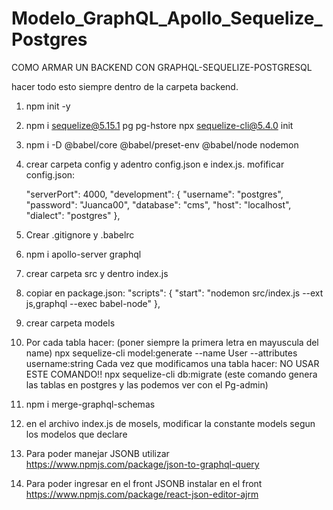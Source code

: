 # Modelo_GraphQL_Apollo_Sequelize_Postgres

COMO ARMAR UN BACKEND CON GRAPHQL-SEQUELIZE-POSTGRESQL

hacer todo esto siempre dentro de la carpeta backend.

1) npm init -y
2) npm i sequelize@5.15.1 pg pg-hstore
   npx sequelize-cli@5.4.0 init
3) npm i -D @babel/core @babel/preset-env @babel/node nodemon
4) crear carpeta config y adentro config.json e index.js.
   mofificar config.json:
   
   "serverPort": 4000,
   "development": {
    "username": "postgres",
    "password": "Juanca00",
    "database": "cms",
    "host": "localhost",
    "dialect": "postgres"
    }, 
5) Crear .gitignore y .babelrc
6) npm i apollo-server graphql
7) crear carpeta src y dentro index.js
8) copiar en package.json: 
   "scripts": {
    "start": "nodemon src/index.js --ext js,graphql --exec babel-node"
   },
9) crear carpeta models
10) Por cada tabla hacer: (poner siempre la primera letra en mayuscula del name)
    npx sequelize-cli model:generate --name User --attributes username:string 
    Cada vez que modificamos una tabla hacer:
    NO USAR ESTE COMANDO!! npx sequelize-cli db:migrate (este comando genera las tablas en postgres y las podemos ver con el Pg-admin)
11) npm i merge-graphql-schemas
12) en el archivo index.js de mosels, modificar la constante models segun los modelos que declare
13) Para poder manejar JSONB utilizar https://www.npmjs.com/package/json-to-graphql-query
14) Para poder ingresar en el front JSONB instalar en el front https://www.npmjs.com/package/react-json-editor-ajrm

